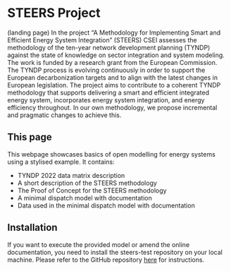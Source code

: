 # STEERS Project 

(landing page)
In the project “A Methodology for Implementing Smart and Efficient Energy System Integration” (STEERS) CSEI assesses the methodology of the ten-year network development planning (TYNDP) against the state of knowledge on sector integration and system modeling. The work is funded by a research grant from the European Commission. The TYNDP process is evolving continuously in order to support the European decarbonization targets and to align with the latest changes in European legislation. The project aims to contribute to a coherent TYNDP methodology that supports delivering a smart and efficient integrated energy system, incorporates energy system integration, and energy efficiency throughout. In our own methodology, we propose incremental and pragmatic changes to achieve this.


## This page

This webpage showcases basics of open modelling for energy systems using a stylised example. 
It contains:
- TYNDP 2022 data matrix description
- A short description of the STEERS methodology
- The Proof of Concept for the STEERS methodology
- A minimal dispatch model with documentation
- Data used in the minimal dispatch model with documentation


## Installation 

If you want to execute the provided model or amend the online documentation, you need to install the steers-test repository on your local machine.
Please refer to the GitHub repository [here](https://github.com/juliusmeier/steers-test) for instructions.
